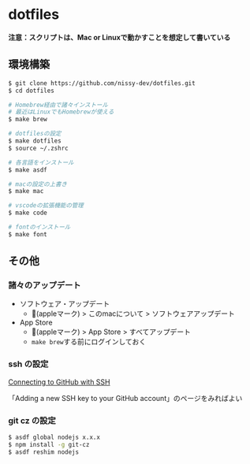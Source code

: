 # dotfiles

**注意：スクリプトは、Mac or Linuxで動かすことを想定して書いている**

## 環境構築

```sh
$ git clone https://github.com/nissy-dev/dotfiles.git
$ cd dotfiles

# Homebrew経由で諸々インストール 
# 最近はLinuxでもHomebrewが使える
$ make brew

# dotfilesの設定
$ make dotfiles
$ source ~/.zshrc

# 各言語をインストール
$ make asdf

# macの設定の上書き
$ make mac

# vscodeの拡張機能の管理
$ make code

# fontのインストール
$ make font
```

## その他

### 諸々のアップデート
- ソフトウェア・アップデート
  - (appleマーク) > このmacについて > ソフトウェアアップデート
- App Store
  - (appleマーク) > App Store > すべてアップデート
  - `make brew`する前にログインしておく

### ssh の設定

[Connecting to GitHub with SSH](https://docs.github.com/en/github/authenticating-to-github/connecting-to-github-with-ssh)

「Adding a new SSH key to your GitHub account」のページをみればよい

### git cz の設定

```sh
$ asdf global nodejs x.x.x
$ npm install -g git-cz
$ asdf reshim nodejs
```

